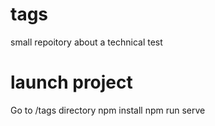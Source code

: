 # tags
small repoitory about a technical test

# launch project 
Go to /tags directory
npm install
npm run serve